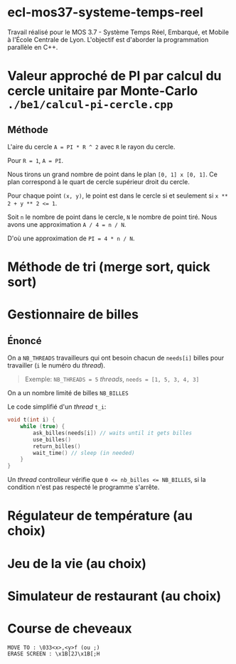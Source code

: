 # ecl-mos37-systeme-temps-reel
Travail réalisé pour le MOS 3.7 - Système Temps Réel, Embarqué, et Mobile à l'École Centrale de Lyon. L'objectif est d'aborder la programmation parallèle en C++.

# Valeur approché de PI par calcul du cercle unitaire par Monte-Carlo `./be1/calcul-pi-cercle.cpp`

## Méthode

L'aire du cercle `A = PI * R ^ 2` avec `R` le rayon du cercle.

Pour `R = 1`, `A = PI`.

Nous tirons un grand nombre de point dans le plan `[0, 1] x [0, 1]`. Ce plan correspond à le quart de cercle supérieur droit du cercle.

Pour chaque point `(x, y)`, le point est dans le cercle si et seulement si `x ** 2 + y ** 2 <= 1`.

Soit `n` le nombre de point dans le cercle, `N` le nombre de point tiré. Nous avons une approximation `A / 4 = n / N`.

D'où une approximation de `PI = 4 * n / N`.

# Méthode de tri (merge sort, quick sort)

# Gestionnaire de billes

## Énoncé

On a `NB_THREADS` travailleurs qui ont besoin chacun de `needs[i]` billes pour travailler (`i` le numéro du *thread*).

> Exemple: `NB_THREADS = 5` *threads*, `needs = [1, 5, 3, 4, 3]`

On a un nombre limité de billes `NB_BILLES`

Le code simplifié d'un *thread* `t_i`:

```c++
void t(int i) {
    while (true) {
        ask_billes(needs[i]) // waits until it gets billes
        use_billes()
        return_billes()
        wait_time() // sleep (in needed)
    }
}
```

Un *thread* controlleur vérifie que `0 <= nb_billes <= NB_BILLES`, si la condition n'est pas respecté le programme s'arrête.

# Régulateur de température (au choix)

# Jeu de la vie (au choix)

# Simulateur de restaurant (au choix)

# Course de cheveaux

```
MOVE TO : \033<x>,<y>f (ou ;)
ERASE SCREEN : \x1B[2J\x1B[;H
```

